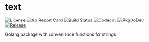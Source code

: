 # text

[![License](https://img.shields.io/github/license/gonvenience/text.svg)](https://github.com/gonvenience/text/blob/main/LICENSE)
[![Go Report Card](https://goreportcard.com/badge/github.com/gonvenience/text)](https://goreportcard.com/report/github.com/gonvenience/text)
[![Build Status](https://travis-ci.org/gonvenience/text.svg?branch=main)](https://travis-ci.org/gonvenience/text)
[![Codecov](https://img.shields.io/codecov/c/github/gonvenience/text/main.svg)](https://codecov.io/gh/gonvenience/text)
[![PkgGoDev](https://pkg.go.dev/badge/github.com/gonvenience/text)](https://pkg.go.dev/github.com/gonvenience/text)
[![Release](https://img.shields.io/github/release/gonvenience/text.svg)](https://github.com/gonvenience/text/releases/latest)

Golang package with convenience functions for strings
